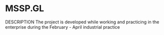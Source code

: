 # MSSP.GL

DESCRIPTION
The project is developed while working and practicing in the enterprise during the February - April industrial practice

